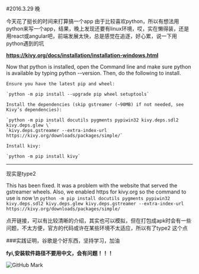 #2016.3.29   晚

今天花了挺长的时间来打算搞一个app
由于比较喜欢python，所以有想法用python来写一个app，结果，晚上发现还要有linux环境，哎，实在懒得装，还是用react或angular吧，前端发展太快，总是感觉在追逐，好心累，说一下用python遇到的坑

**https://kivy.org/docs/installation/installation-windows.html**


Now that python is installed, open the Command line and make sure python is available by typing python --version. Then, do the following to install.

    Ensure you have the latest pip and wheel:

    `python -m pip install --upgrade pip wheel setuptools`

    Install the dependencies (skip gstreamer (~90MB) if not needed, see Kivy’s dependencies):

    `python -m pip install docutils pygments pypiwin32 kivy.deps.sdl2 kivy.deps.glew \`
    `kivy.deps.gstreamer --extra-index-url https://kivy.org/downloads/packages/simple/`

    Install kivy:

    `python -m pip install kivy`

---

现实是type2

This has been fixed. It was a problem with the website that served the gstreamer wheels. Also, we enabled https for kivy.org so the command to use is now \n
    `python -m pip install docutils pygments pypiwin32 kivy.deps.sdl2 kivy.deps.glew kivy.deps.gstreamer --extra-index-url https://kivy.org/downloads/packages/simple/`


点开链接，可以有比较清晰的介绍，其实也可以模拟，但在打包成apk时会有一些问题，不太方便，官方的代码或许在某些环境不太适应，所以有了type2 这个点


###实践证明，谷歌是个好东西，坚持学习，加油

**fyi,安装软件路径不要用中文，会有问题！！！**

![GitHub Mark](http://github.global.ssl.fastly.net/images/modules/logos_page/Octocat.png)

